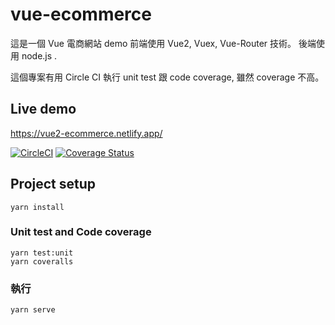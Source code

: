 # vue-ecommerce

這是一個 Vue 電商網站 demo
前端使用 Vue2, Vuex, Vue-Router 技術。
後端使用 node.js .

這個專案有用 Circle CI 執行 unit test 跟 code coverage, 雖然 coverage 不高。

## Live demo

https://vue2-ecommerce.netlify.app/

[![CircleCI](https://circleci.com/gh/sunpochin/vue2-ecommerce.svg?style=shield)](https://app.circleci.com/pipelines/github/sunpochin/vue2-ecommerce)
[![Coverage Status](https://coveralls.io/repos/github/sunpochin/vue2-ecommerce/badge.svg?branch=main)](https://coveralls.io/github/sunpochin/vue2-ecommerce?branch=main)

## Project setup

```
yarn install
```

### Unit test and Code coverage

```
yarn test:unit
yarn coveralls
```

### 執行

```
yarn serve
```

<!-- ### Compiles and minifies for production
```
yarn build
```

### Lints and fixes files
```
yarn lint
```

### Customize configuration
See [Configuration Reference](https://cli.vuejs.org/config/). -->
